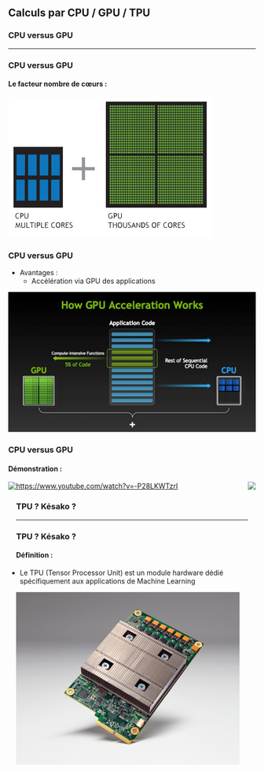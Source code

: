 
## Calculs par CPU / GPU / TPU

### CPU versus GPU

-----------------

### CPU versus GPU

#### Le facteur nombre de cœurs :

![Comparaison CPU - GPU](pictures/cpu-vs-gpu.jpg)

### CPU versus GPU

  * Avantages :
    * Accélération via GPU des applications

![Schema CPU - GPU](pictures/accelleration-gpu.png)

### CPU versus GPU

#### Démonstration :

<img src="pictures/cpu.gif" width="" height="280" align="left" >
<img src="pictures/gpu.gif" width="" height="280" align="right" >

https://www.youtube.com/watch?v=-P28LKWTzrI

### TPU ? Késako ?

-----------------

### TPU ? Késako ?

#### Définition :

  * Le TPU (Tensor Processor Unit) est un module hardware dédié spécifiquement aux applications de Machine Learning

<img src="pictures/tpu.png" width="" height="350" align="" >
